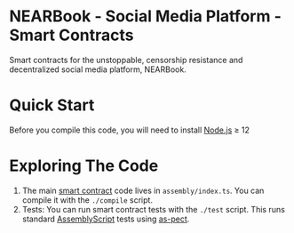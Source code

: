 # NEARBook - Social Media Platform - Smart Contracts

Smart contracts for the unstoppable, censorship resistance and decentralized social media platform, NEARBook.

# Quick Start

Before you compile this code, you will need to install [Node.js] ≥ 12

# Exploring The Code

1. The main [smart contract] code lives in `assembly/index.ts`. You can compile
   it with the `./compile` script.
2. Tests: You can run smart contract tests with the `./test` script. This runs
   standard [AssemblyScript] tests using [as-pect].

[smart contract]: https://docs.near.org/docs/develop/contracts/overview
[assemblyscript]: https://www.assemblyscript.org/
[node.js]: https://nodejs.org/en/download/package-manager/
[as-pect]: https://www.npmjs.com/package/@as-pect/cli
